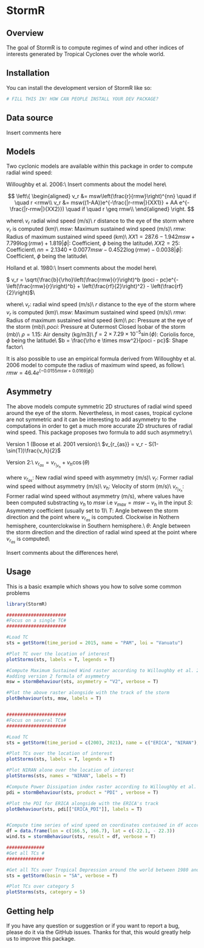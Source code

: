 
# StormR

<!-- badges: start -->
<!-- badges: end -->

## Overview

The goal of StormR is to compute regimes of wind and other indices of interests generated by 
Tropical Cyclones over the whole world.


## Installation

You can install the development version of StormR like so:

``` r
# FILL THIS IN! HOW CAN PEOPLE INSTALL YOUR DEV PACKAGE?
```



## Data source 
Insert comments here

## Models

Two cyclonic models are available within this package in order to compute radial wind speed:

Willoughby et al. 2006:\\
Insert comments about the model here\\

$$
\left\{
\begin{aligned}
v_r &= msw\left(\frac{r}{rmw}\right)^{nn} \quad if \quad r <rmw\\
v_r &= msw((1-AA))e^{-\frac{|r-rmw|}{XX1}} + AA e^{-\frac{|r-rmw|}{XX2}}) \quad if \quad r \geq rmw\\
\end{aligned}
\right.
$$

where\\
$v_r$ radial wind speed (m/s)\\
$r$ distance to the eye of the storm where $v_r$ is computed (km)\\
$msw$: Maximum sustained wind speed (m/s)\\
$rmw$: Radius of maximum sustained wind speed (km)\\
$XX1 = 287.6 - 1.942msw + 7.799\log(rmw) + 1.819|\phi|$: Coefficient, $\phi$ being the latitude\\
$XX2 = 25$: Coefficient\\
$nn = 2.1340 + 0.0077msw - 0.4522\log(rmw) - 0.0038|\phi|$: Coefficient, $\phi$ being the latitude\\



Holland et al. 1980:\\
Insert comments about the model here\\


$ v_r = \sqrt{\frac{b}{\rho}\left(\frac{rmw}{r}\right)^b (poci - pc)e^{-\left(\frac{rmw}{r}\right)^b} + \left(\frac{rf}{2}\right)^2} - \left(\frac{rf}{2}\right)$\\

where\\
$v_r$: radial wind speed (m/s)\\
$r$ distance to the eye of the storm where $v_r$ is computed (km)\\
$msw$: Maximum sustained wind speed (m/s)\\
$rmw$: Radius of maximum sustained wind speed (km)\\
$pc$: Pressure at the eye of the storm (mb)\\
$poci$: Pressure at Outermost Closed Isobar of the storm (mb)\\
$\rho = 1.15$: Air density (kg/m3)\\
$f = 2 \times 7.29 \times10^{-5} \sin(\phi)$: Coriolis force, $\phi$ being the latitude\\
$b = \frac{\rho e \times msw^2}{poci - pc}$: Shape factor\\



It is also possible to use an empirical formula derived from Willoughby et al. 2006 model
to compute the radius of maximum wind speed, as follow:\\
$rmw = 46.4e^{(-0.0155msw + 0.0169|\phi|)}$




## Asymmetry

The above models compute symmetric 2D structures of radial wind speed around the
eye of the storm. Nevertheless, in most cases, tropical cyclone are not symmetric
and it can be interesting to add asymmetry to the computations in order to get a
much more accurate 2D structures of radial wind speed. This package proposes two formula
to add such asymmetry:\\

Version 1 (Boose et al. 2001 version):\\
$v_{r_{as}} = v_r - S(1-\sin(T))\frac{v_h}{2}$

Version 2:\\
$v_{r_{as}} = v_{r_{|v_h}} + v_h\cos(\theta)$

where
$v_{r_{as}}$: New radial wind speed with asymmetry (m/s)\\
$v_r$: Former radial wind speed without asymmetry (m/s)\\
$v_h$: Velocity of storm (m/s)\\
$v_{r_{|v_h}}$: Former radial wind speed without asymmetry (m/s), where values
have been computed substracting $v_h$ to $msw$ i.e $v_{max} = msw-v_h$ in the input
$S$: Asymmetry coefficient (usually set to 1)\\
$T$: Angle between the storm direction and the point where $v_{r_{as}}$ is computed.
Clockwise in Nothern hemisphere, counterclokwise in Southern hemisphere.\\
$\theta$: Angle between the storm direction and the direction of radial wind speed at the point where $v_{r_{as}}$ is computed\\


Insert comments about the differences here\\



## Usage

This is a basic example which shows you how to solve some common problems

``` r
library(StormR)

######################
#Focus on a single TC#
######################

#Load TC
sts = getStorm(time_period = 2015, name = "PAM", loi = "Vanuatu")

#Plot TC over the location of interest
plotStorms(sts, labels = T, legends = T)

#Compute Maximum Sustained Wind raster according to Willoughby et al. 2006 analytic model
#adding version 2 formula of asymmetry 
msw = stormBehaviour(sts, asymmetry = "V2", verbose = T)

#Plot the above raster alongside with the track of the storm
plotBehaviour(sts, msw, labels = T)


######################
#Focus on several TCs#
######################

#Load TC
sts = getStorm(time_period = c(2003, 2021), name = c("ERICA", "NIRAN"), loi = "New Caledonia")

#Plot TCs over the location of interest
plotStorms(sts, labels = T, legends = T)

#Plot NIRAN alone over the location of interest
plotStorms(sts, names = "NIRAN", labels = T)

#Compute Power Dissipation index raster according to Willoughby et al. 2006 analytic model
pdi = stormBehaviour(sts, product = "PDI" , verbose = T)

#Plot the PDI for ERICA alongside with the ERICA's track 
plotBehaviour(sts, pdi[["ERICA_PDI"]], labels = T)


#Compute time series of wind speed on coordinates contained in df according Willoughby et al. 2006 #analytic model, adding version 2 formula of asymmetry 
df = data.frame(lon = c(166.5, 166.7), lat = c(-22.1, - 22.3))
wind.ts = stormBehaviour(sts, result = df, verbose = T)

##############
#Get all TCs #
##############

#Get all TCs over Tropical Depression around the world between 1980 and 2021
sts = getStorm(basin = "SA", verbose = T)

#Plot TCs over category 5
plotStorms(sts, category = 5)


```

## Getting help

If you have any question or suggestion or if you want to report a bug, please do it via the GitHub issues.
Thanks for that, this would greatly help us to improve this package.


